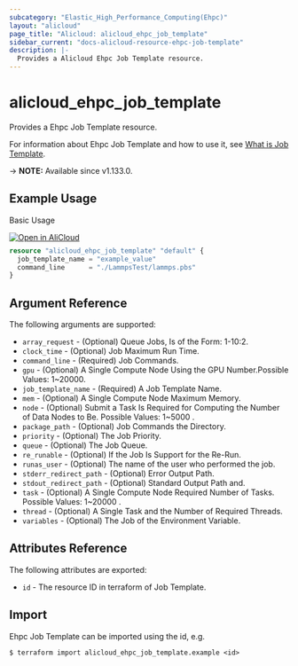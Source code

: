 ```yaml
---
subcategory: "Elastic_High_Performance_Computing(Ehpc)"
layout: "alicloud"
page_title: "Alicloud: alicloud_ehpc_job_template"
sidebar_current: "docs-alicloud-resource-ehpc-job-template"
description: |-
  Provides a Alicloud Ehpc Job Template resource.
---
```


# alicloud_ehpc_job_template

Provides a Ehpc Job Template resource.

For information about Ehpc Job Template and how to use it, see [What is Job Template](https://www.alibabacloud.com/help/product/57664.html).

-> **NOTE:** Available since v1.133.0.

## Example Usage

Basic Usage

<div style="display: block;margin-bottom: 40px;"><div class="oics-button" style="float: right;position: absolute;margin-bottom: 10px;">
  <a href="https://api.aliyun.com/api-tools/terraform?resource=alicloud_ehpc_job_template&exampleId=1a8bbe0f-24d6-0e5f-5518-208979dbe11b845cdbb2&activeTab=example&spm=docs.r.ehpc_job_template.0.1a8bbe0f24&intl_lang=EN_US" target="_blank">
    <img alt="Open in AliCloud" src="https://img.alicdn.com/imgextra/i1/O1CN01hjjqXv1uYUlY56FyX_!!6000000006049-55-tps-254-36.svg" style="max-height: 44px; max-width: 100%;">
  </a>
</div></div>

```terraform
resource "alicloud_ehpc_job_template" "default" {
  job_template_name = "example_value"
  command_line      = "./LammpsTest/lammps.pbs"
}

```

## Argument Reference

The following arguments are supported:

* `array_request` - (Optional) Queue Jobs, Is of the Form: 1-10:2.
* `clock_time` - (Optional) Job Maximum Run Time.
* `command_line` - (Required) Job Commands.
* `gpu` - (Optional) A Single Compute Node Using the GPU Number.Possible Values: 1~20000.
* `job_template_name` - (Required) A Job Template Name.
* `mem` - (Optional) A Single Compute Node Maximum Memory.
* `node` - (Optional) Submit a Task Is Required for Computing the Number of Data Nodes to Be. Possible Values: 1~5000 .
* `package_path` - (Optional) Job Commands the Directory.
* `priority` - (Optional) The Job Priority.
* `queue` - (Optional) The Job Queue.
* `re_runable` - (Optional) If the Job Is Support for the Re-Run.
* `runas_user` - (Optional) The name of the user who performed the job.
* `stderr_redirect_path` - (Optional) Error Output Path.
* `stdout_redirect_path` - (Optional) Standard Output Path and.
* `task` - (Optional) A Single Compute Node Required Number of Tasks. Possible Values: 1~20000 .
* `thread` - (Optional) A Single Task and the Number of Required Threads.
* `variables` - (Optional) The Job of the Environment Variable.

## Attributes Reference

The following attributes are exported:

* `id` - The resource ID in terraform of Job Template.

## Import

Ehpc Job Template can be imported using the id, e.g.

```shell
$ terraform import alicloud_ehpc_job_template.example <id>
```

